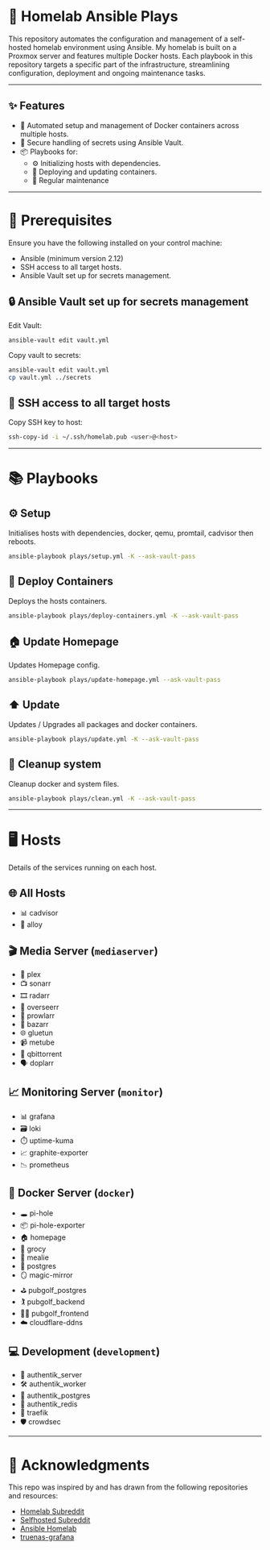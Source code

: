 # 🏡 Homelab Ansible Plays

This repository automates the configuration and management of a self-hosted homelab environment using Ansible. My homelab is built on a Proxmox server and features multiple Docker hosts. Each playbook in this repository targets a specific part of the infrastructure, streamlining configuration, deployment and ongoing maintenance tasks.

---

## ✨ Features

- 🚀 Automated setup and management of Docker containers across multiple hosts.
- 🔐 Secure handling of secrets using Ansible Vault.
- 📦 Playbooks for:
  - ⚙️ Initializing hosts with dependencies.
  - 🐳 Deploying and updating containers.
  - 🔄 Regular maintenance

---

# 📝 Prerequisites

Ensure you have the following installed on your control machine:
- Ansible (minimum version 2.12)
- SSH access to all target hosts.
- Ansible Vault set up for secrets management.

## 🔒 Ansible Vault set up for secrets management

Edit Vault:

```bash
ansible-vault edit vault.yml
```

Copy vault to secrets:

```bash
ansible-vault edit vault.yml
cp vault.yml ../secrets
```

## 🔑 SSH access to all target hosts

Copy SSH key to host:

```bash
ssh-copy-id -i ~/.ssh/homelab.pub <user>@<host>
```
---

# 📚 Playbooks

## ⚙️ Setup

Initialises hosts with dependencies, docker, qemu, promtail, cadvisor then reboots.

```bash
ansible-playbook plays/setup.yml -K --ask-vault-pass
```

## 🐳 Deploy Containers

Deploys the hosts containers.

```bash
ansible-playbook plays/deploy-containers.yml -K --ask-vault-pass
```

## 🏠 Update Homepage

Updates Homepage config.

```bash
ansible-playbook plays/update-homepage.yml --ask-vault-pass
```

## ⬆️ Update

Updates / Upgrades all packages and docker containers.

```bash
ansible-playbook plays/update.yml -K --ask-vault-pass
```

## 🧹 Cleanup system

Cleanup docker and system files.

```bash
ansible-playbook plays/clean.yml -K --ask-vault-pass
```

---

# 🖥️ Hosts
Details of the services running on each host.

## 🌐 All Hosts

- 📊 cadvisor
- 🧬 alloy

## 🎬 Media Server (`mediaserver`)

- 🎥 plex
- 📺 sonarr
- 🎞️ radarr
- 👀 overseerr
- 📡 prowlarr
- 📝 bazarr
- 🌐 gluetun
- 📹 metube
- 💾 qbittorrent
- 🗣️ doplarr

## 📈 Monitoring Server (`monitor`)

- 📊 grafana
- 🗃️ loki
- ⏱️ uptime-kuma
- 📈 graphite-exporter
- 📉 prometheus

## 🐳 Docker Server (`docker`)

- 🕳️ pi-hole
- 📦 pi-hole-exporter
- 🏠 homepage
- 🛒 grocy
- 🍲 mealie
- 🐘 postgres
- 🪞 magic-mirror
- ⛳ pubgolf_postgres
- 🏌️ pubgolf_backend
- 🏌️‍♂️ pubgolf_frontend
- ☁️ cloudflare-ddns

## 💻 Development (`development`)

- 🔐 authentik_server
- 🛠️ authentik_worker
- 🐘 authentik_postgres
- 🧠 authentik_redis
- 🚦 traefik
- 🛡️ crowdsec
---

# 🙏 Acknowledgments

This repo was inspired by and has drawn from the following repositories and resources:

- [Homelab Subreddit](http://reddit.com/r/homelab)
- [Selfhosted Subreddit](http://reddit.com/r/selfhosted)
- [Ansible Homelab](https://github.com/rishavnandi/ansible_homelab)
- [truenas-grafana](https://github.com/mazay/truenas-grafana)
